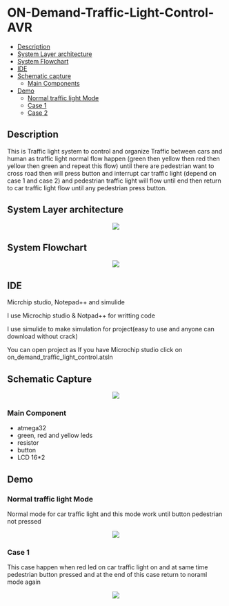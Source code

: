 # ON-Demand-Traffic-Light-Control-AVR
- [Description](#Description)
- [System Layer architecture](#System-layer-architecture)
- [System Flowchart](#System-Flowchart)
- [IDE](#IDE)
- [Schematic capture](#Schematic-capture)
   - [Main Components](#Main-Component)
- [Demo](#Demo)
   - [Normal traffic light Mode](#Normal-traffic-light-Mode)
   - [Case 1](#Case-1)
   - [Case 2](#Case-2)

## Description
This is Traffic light system to control and organize Traffic between  cars and human as traffic light normal flow happen (green then  yellow then red then yellow then green and repeat this flow) until  there are pedestrian want to cross road then will press button and  interrupt car traffic light (depend on case 1 and case 2) and pedestrian traffic light will flow until end then return to car traffic  light flow until any pedestrian press button.

## System Layer architecture 
<p align="center">
<img  src="https://user-images.githubusercontent.com/77234053/188304594-b3e37d23-4283-4700-8fbb-793c091c090c.png">
  </p>

## System Flowchart 
<p align="center">
<img src="https://user-images.githubusercontent.com/77234053/188304878-bf00f245-b752-433a-88f7-e689bd2d3c1e.png">
  </p>
  
## IDE
<p>Micrchip studio, Notepad++ and simulide</p>
<p>I use Microchip studio & Notpad++ for writting code</p>
<p>I use simulide to make simulation for project(easy to use and anyone can download without crack)</p>
<p>You can open project as If you have Microchip studio click on on_demand_traffic_light_control.atsln</p>

## Schematic Capture
<p align="center">
  <img src="https://user-images.githubusercontent.com/77234053/188305809-9b66014c-6ee4-41af-ace5-7d171ac651ba.png">
  </p>
  
### Main Component
- atmega32
- green, red and yellow leds
- resistor
- button
- LCD 16*2

## Demo
### Normal traffic light Mode
<p>Normal mode for car traffic light and this mode work until button pedestrian not pressed</p>
<p align= "center">
   <img src="https://user-images.githubusercontent.com/77234053/188307796-bda55e1d-4c92-490f-9a5a-9b0f1a491dfb.gif">
   </p>
  
### Case 1
<p>This case happen when red led on car traffic light on and at same time pedestrian button pressed and at the end of this case return to noraml mode again</p>
<p align="center">
   <img src="https://user-images.githubusercontent.com/77234053/188309473-7beecace-c07b-4248-b304-9615c6b56e80.gif">
   </p>
